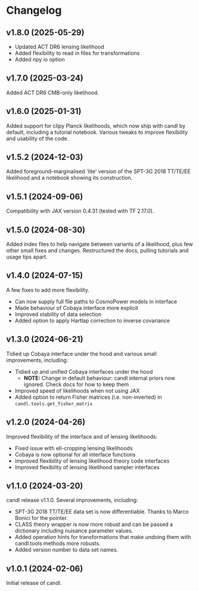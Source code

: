 # Changelog

## v1.8.0 (2025-05-29)

* Updated ACT DR6 lensing likelihood
* Added flexibility to read in files for transformations
* Added npy io option

## v1.7.0 (2025-03-24)

Added ACT DR6 CMB-only likelihood.

## v1.6.0 (2025-01-31)

Added support for clipy Planck likelihoods, which now ship with candl by default, including a tutorial notebook. Various tweaks to improve flexibility and usability of the code.

## v1.5.2 (2024-12-03)

Added foreground-marginalised 'lite' version of the SPT-3G 2018 TT/TE/EE likelihood and a notebook showing its construction.

## v1.5.1 (2024-09-06)

Compatibility with JAX version 0.4.31 (tested with TF 2.17.0).

## v1.5.0 (2024-08-30)

Added index files to help navigate between variants of a likelihood, plus few other small fixes and changes. Restructured the docs, pulling tutorials and usage tips apart.

## v1.4.0 (2024-07-15)

A few fixes to add more flexibility.

* Can now supply full file paths to CosmoPower models in interface
* Made behaviour of Cobaya interface more explicit
* Improved stability of data selection
* Added option to apply Hartlap correction to inverse covariance

## v1.3.0 (2024-06-21)

Tidied up Cobaya interface under the hood and various small improvements, including:

* Tidied up and unified Cobaya interfaces under the hood
    * __NOTE:__ Change in default behaviour: candl internal priors now ignored. Check docs for how to keep them
* Improved speed of likelihoods when not using JAX
* Added option to return Fisher matrices (i.e. non-inverted) in `candl.tools.get_fisher_matrix`

## v1.2.0 (2024-04-26)

Improved flexibility of the interface and of lensing likelihoods:

* Fixed issue with ell-cropping lensing likelihoods
* Cobaya is now optional for all interface functions
* Improved flexibility of lensing likelihood theory code interfaces
* Improved flexibility of lensing likelihood sampler interfaces

## v1.1.0 (2024-03-20)

candl release v1.1.0. Several improvements, including:

* SPT-3G 2018 TT/TE/EE data set is now differentiable. Thanks to Marco Bonici for the pointer.
* CLASS theory wrapper is now more robust and can be passed a dictionary including nuisance parameter values.
* Added operation hints for transformations that make undoing them with candl.tools methods more robusts.
* Added version number to data set names.


## v1.0.1 (2024-02-06)

Initial release of candl.
